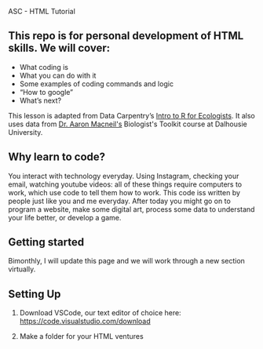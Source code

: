 ASC - HTML Tutorial

## This repo is for personal development of HTML skills. We will cover:

+ What coding is
+ What you can do with it
+ Some examples of coding commands and logic
+ “How to google”
+ What’s next?

This lesson is adapted from Data Carpentry’s [Intro to R for Ecologists](https://datacarpentry.org/R-ecology-lesson/index.html). It also uses data from [Dr. Aaron Macneil's](ifisheries.org/) Biologist's Toolkit course at Dalhousie University.

## Why learn to code?

You interact with technology everyday. Using Instagram, checking your email, watching youtube videos: all of these things require computers to work, which use code to tell them how to work. This code iss written by people just like you and me everyday. After today you might go on to program a website, make some digital art, process some data to understand your life better, or develop a game.

## Getting started

 Bimonthly, I will update this page and we will work through a new section virtually.


## Setting Up
 
1. Download VSCode, our text editor of choice here: https://code.visualstudio.com/download

2. Make a folder for your HTML ventures
